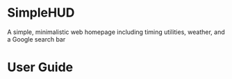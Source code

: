 # SimpleHUD
A simple, minimalistic web homepage including timing utilities, weather, and a Google search bar

# User Guide
